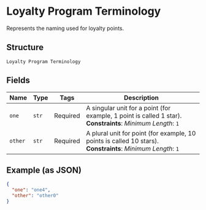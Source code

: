 
# Loyalty Program Terminology

Represents the naming used for loyalty points.

## Structure

`Loyalty Program Terminology`

## Fields

| Name | Type | Tags | Description |
|  --- | --- | --- | --- |
| `one` | `str` | Required | A singular unit for a point (for example, 1 point is called 1 star).<br>**Constraints**: *Minimum Length*: `1` |
| `other` | `str` | Required | A plural unit for point (for example, 10 points is called 10 stars).<br>**Constraints**: *Minimum Length*: `1` |

## Example (as JSON)

```json
{
  "one": "one4",
  "other": "other0"
}
```

